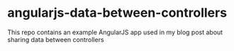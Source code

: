 # angularjs-data-between-controllers
This repo contains an example AngularJS app used in my blog post about sharing data between controllers
